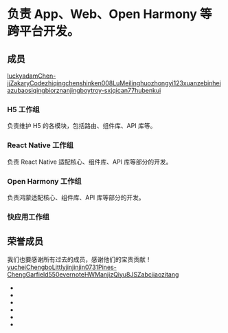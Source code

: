 # 负责 App、Web、Open Harmony 等跨平台开发。
## 成员[​](team-platform.html#成员)
[luckyadam](https://github.com/luckyadam)[Chen-jj](https://github.com/Chen-jj)[ZakaryCode](https://github.com/ZakaryCode)[zhiqingchen](https://github.com/zhiqingchen)[shinken008](https://github.com/shinken008)[LuMeiling](https://github.com/LuMeiling)[huozhongyi123](https://github.com/huozhongyi123)[xuanzebin](https://github.com/xuanzebin)[heiazu](https://github.com/heiazu)[baosiqing](https://github.com/baosiqing)[biorz](https://github.com/biorz)[nanjingboy](https://github.com/nanjingboy)[troy-sxj](https://github.com/troy-sxj)[qican77](https://github.com/qican77)[hubenkui](https://github.com/hubenkui)
### H5 工作组[​](team-platform.html#h5-工作组)
负责维护 H5 的各模块，包括路由、组件库、API 库等。
### React Native 工作组[​](team-platform.html#react-native-工作组)
负责 React Native 适配核心、组件库、API 库等部分的开发。
### Open Harmony 工作组[​](team-platform.html#open-harmony-工作组)
负责鸿蒙适配核心、组件库、API 库等部分的开发。
### 快应用工作组[​](team-platform.html#快应用工作组)
## 荣誉成员[​](team-platform.html#荣誉成员)
我们也要感谢所有过去的成员，感谢他们的宝贵贡献！
[yuche](https://github.com/yuche)[iChengbo](https://github.com/iChengbo)[Littly](https://github.com/Littly)[jinjinjin0731](https://github.com/jinjinjin0731)[Pines-Cheng](https://github.com/Pines-Cheng)[Garfield550](https://github.com/Garfield550)[evernoteHW](https://github.com/evernoteHW)[Manjiz](https://github.com/Manjiz)[Qiyu8](https://github.com/Qiyu8)[JSZabc](https://github.com/JSZabc)[jiaozitang](https://github.com/jiaozitang)

- 
 - 
 - 
 - 
 - 
-
